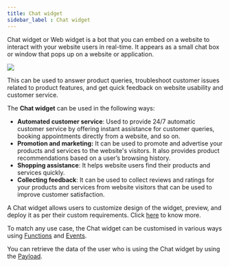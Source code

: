 ```yaml
---
title: Chat widget
sidebar_label : Chat widget
---
```


Chat widget or Web widget is a bot that you can embed on a website to interact with your website users in real-time. It appears as a small chat box or window that pops up on a website or application. 

![](https://i.imgur.com/tezcJjN.png)

This can be used to answer product queries, troubleshoot customer issues related to product features, and get quick feedback on website usability and customer service. 

The **Chat widget** can be used in the following ways: 

* **Automated customer service**: Used to provide 24/7 automatic customer service by offering instant assistance  for customer queries, booking appointments directly from a website, and so on. 
* **Promotion and marketing:** It can be used to promote and advertise your products and services to the website's visitors. It also provides product recommendations based on a user’s browsing history.
* **Shopping assistance**: It helps website users find their products and services quickly.
* **Collecting feedback**: It can be used to collect reviews and ratings for your products and services from website visitors that can be used to improve customer satisfaction.  

A Chat widget allows users to customize design of  the widget, preview, and deploy it as per their custom requirements. Click [here](https://docs.yellow.ai/docs/platform_concepts/channelConfiguration/web-widget) to know more.

To match any use case, the Chat widget can be customised in various ways using [Functions]((https://docs.yellow.ai/docs/platform_concepts/channelConfiguration/fuction-widgets)) and [Events](https://docs.yellow.ai/docs/platform_concepts/channelConfiguration/event-widget). 

You can retrieve the data of the user who is using the Chat widget by using the [Payload](https://docs.yellow.ai/docs/platform_concepts/channelConfiguration/chat-widget-payload). 